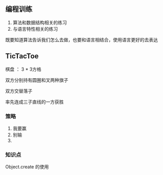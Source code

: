 
## 编程训练
 1. 算法和数据结构相关的练习
 2. 与语言特性相关的练习
   
既要知道算法告诉我们怎么去做，也要和语言相结合，使用语言更好的去表达


## TicTacToe

棋盘 ： 3 * 3方格

双方分别持有圆圈和叉两种旗子

双方交替落子

率先连成三子直线的一方获胜

### 策略 
1. 我要赢
2. 别输
3.

### 知识点
Object.create 的使用